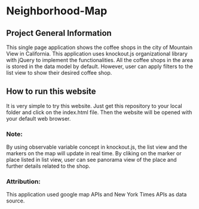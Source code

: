 # Neighborhood-Map

## Project General Information
This single page application shows the coffee shops in the city of Mountain View in California. This application uses knockout.js organizational library with jQuery to implement the functionalities. All the coffee shops in the area is stored in the data model by default. However, user can apply filters to the list view to show their desired coffee shop.
<br>

## How to run this website
It is very simple to try this website. Just get this repository to your local folder and click on the index.html file. Then the website will be opened with your default web browser.
<br>

### Note: 
By using observable variable concept in knockout.js, the list view and the markers on the map will update in real time.
By cliking on the marker or place listed in list view, user can see panorama view of the place and further details related to the shop.
<br>

### Attribution: 
This application used google map APIs and New York Times APIs as data source.
